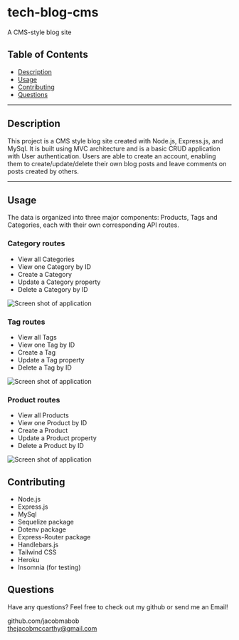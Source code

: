 # tech-blog-cms
A CMS-style blog site 

 ## Table of Contents
  
  - [Description](#description)
  - [Usage](#usage)
  - [Contributing](#contributing)
  - [Questions](#questions)

  ---

  ## Description

  This project is a CMS style blog site created with Node.js, Express.js, and MySql. It is built using MVC architecture and is a basic CRUD application with User authentication. Users are able to create an account, enabling them to create/update/delete their own blog posts and leave comments on posts created by others. 


  ---

  ## Usage
  The data is organized into three major components: Products, Tags and Categories, each with their own corresponding API routes. 

  ### Category routes
  - View all Categories
  - View one Category by ID
  - Create a Category
  - Update a Category property
  - Delete a Category by ID

  ![Screen shot of application](/assets/images/ecommerce-1.png)
  
  ### Tag routes
  - View all Tags
  - View one Tag by ID
  - Create a Tag
  - Update a Tag property
  - Delete a Tag by ID

  ![Screen shot of application](/assets/images/ecommerce-2.png)

  ### Product routes 
  - View all Products 
  - View one Product by ID
  - Create a Product
  - Update a Product property
  - Delete a Product by ID

  ![Screen shot of application](/assets/images/ecommerce-3.png)


 ## Contributing
 - Node.js
 - Express.js
 - MySql
 - Sequelize package
 - Dotenv package
 - Express-Router package 
 - Handlebars.js
 - Tailwind CSS
 - Heroku
 - Insomnia (for testing)
  

  ## Questions
  Have any questions? Feel free to check out my github or send me an Email!

  github.com/jacobmabob <br>
  thejacobmccarthy@gmail.com